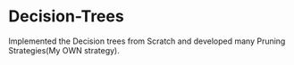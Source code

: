# Decision-Trees
Implemented the Decision trees from Scratch and developed many Pruning Strategies(My OWN strategy).

